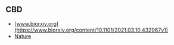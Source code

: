## CBD
- [www.biorxiv.org](https://www.biorxiv.org/content/10.1101/2021.03.10.432967v1)
- [Nature](https://www.nature.com/articles/s41598-021-81049-2)
